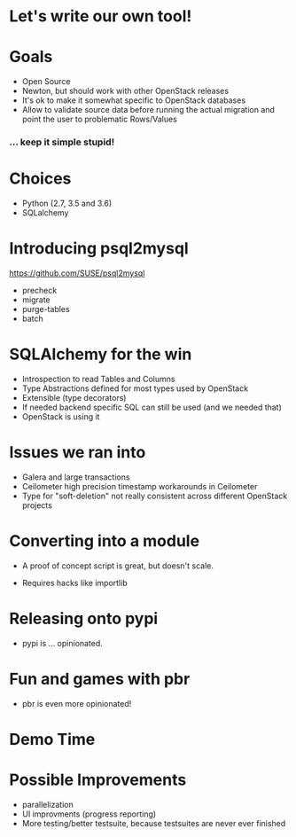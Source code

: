 <!-- .slide: data-state="section-break" id="break-psql2mysql" data-timing="10s" -->
# Let's write our own tool!


<!-- .slide: data-state="normal" id="p2m-goals" data-timing="20s" -->
# Goals

* Open Source
* Newton, but should work with other OpenStack releases
* It's ok to make it somewhat specific to OpenStack databases
* Allow to validate source data before running the actual migration and point
  the user to problematic Rows/Values

### ... keep it simple stupid!

# Choices

* Python (2.7, 3.5 and 3.6)
* SQLalchemy


<!-- .slide: data-state="normal" id="p2m-intro" data-timing="20s" -->
# Introducing psql2mysql

https://github.com/SUSE/psql2mysql

* precheck
* migrate
* purge-tables
* batch


<!-- .slide: data-state="normal" id="p2m-internals" data-timing="20s" -->
# SQLAlchemy for the win

* Introspection to read Tables and Columns
* Type Abstractions defined for most types used by OpenStack
* Extensible (type decorators)
* If needed backend specific SQL can still be used (and we needed that)
* OpenStack is using it


<!-- .slide: data-state="normal" id="p2m-issues-solved" data-timing="20s" -->
# Issues we ran into

* Galera and large transactions
* Ceilometer high precision timestamp workarounds in Ceilometer
* Type for "soft-deletion" not really consistent across different
  OpenStack projects


<!-- .slide: data-state="normal" id="p2m-devel" data-timing="20s" -->
# Converting into a module

* A proof of concept script is great, but doesn't scale.

* Requires hacks like importlib


<!-- .slide: data-state="normal" id="p2m-devel" data-timing="20s" -->
# Releasing onto pypi

* pypi is ... opinionated.


<!-- .slide: data-state="normal" id="p2m-devel" data-timing="20s" -->
# Fun and games with pbr

* pbr is even more opinionated!


<!-- .slide: data-state="section-break" id="p2m-demo" data-timing="20s" -->
# Demo Time


<!-- .slide: data-state="normal" id="p2m-improve" data-timing="20s" -->
# Possible Improvements
* parallelization
* UI improvments (progress reporting)
* More testing/better testsuite, because testsuites are never ever finished
